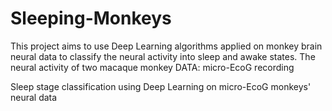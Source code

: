 # Sleeping-Monkeys
This project aims to use Deep Learning algorithms applied on monkey brain neural data to classify the neural activity into sleep and awake states.
The neural activity of two macaque monkey 
DATA:
micro-EcoG recording 

Sleep stage classification using Deep Learning on micro-EcoG monkeys' neural data 
